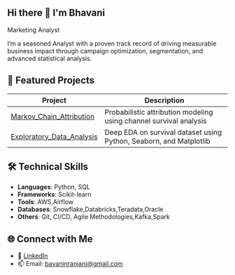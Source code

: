 ## Hi there 👋 I'm Bhavani
Marketing Analyst

I’m a seasoned Analyst with a proven track record of driving measurable business impact through campaign optimization, segmentation, and advanced statistical analysis.

## 🔧 Featured Projects

| Project | Description |
|--------|-------------|
| [Markov_Chain_Attribution](https://github.com/bavaninranjani/markov) | Probabilistic attribution modeling using channel survival analysis |
| [Exploratory_Data_Analysis](https://github.com/bavaninranjani/EDA) | Deep EDA on survival dataset using Python, Seaborn, and Matplotlib |

## 🛠️ Technical Skills

- **Languages**: Python, SQL
- **Frameworks**:  Scikit-learn
- **Tools**: AWS,Airflow
- **Databases**: Snowflake,Databricks,Teradata,Oracle
- **Others**: Git, CI/CD, Agile Methodologies,Kafka,Spark

## 🌐 Connect with Me

- 🔗 [LinkedIn](https://www.linkedin.com/in/bhavanishakaram)
- 📫 Email: bavaninranjani@gmail.com

